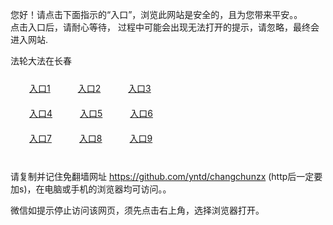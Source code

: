 您好！请点击下面指示的“入口”，浏览此网站是安全的，且为您带来平安。。 <br/>
点击入口后，请耐心等待， 过程中可能会出现无法打开的提示，请忽略，最终会进入网站. </br>

法轮大法在长春<br/>
<div style="padding:10px"><a style="margin:20px" target="_blank" href="https://d12hxqc5o0e3ev.cloudfront.net/2Qpsp?vaalg" id="ccLink1" rel="nofollow">入口1</a> <a target="_blank" style="margin:20px" href="https://d3s4tpcu8v6vns.cloudfront.net/2Qpsp?nrlrrhp" id="ccLink2" rel="nofollow">入口2</a> <a style="margin:20px" target="_blank" href="https://d10hp6k8axock9.cloudfront.net/2Qpsp?xuhdsje" id="ccLink3" rel="nofollow">入口3</a></div>

<div style="padding:10px" ><a style="margin:20px" target="_blank" href="https://d12hxqc5o0e3ev.cloudfront.net/2Qpsp?vaalg" id="ccLink4" rel="nofollow">入口4</a> <a style="margin:20px" href="https://d3s4tpcu8v6vns.cloudfront.net/2Qpsp?nrlrrhp" target="_blank" id="ccLink5" rel="nofollow">入口5</a> <a style="margin:20px" href="https://d10hp6k8axock9.cloudfront.net/2Qpsp?xuhdsje" target="_blank" id="ccLink6" rel="nofollow">入口6</a></div>

<div style="padding:10px"><a style="margin:20px" target="_blank" href="https://d12hxqc5o0e3ev.cloudfront.net/2Qpsp?vaalg" id="ccLink7" rel="nofollow">入口7</a> <a style="margin:20px" href="https://d3s4tpcu8v6vns.cloudfront.net/2Qpsp?nrlrrhp" target="_blank" id="ccLink8" rel="nofollow">入口8</a> <a style="margin:20px" target="_blank" href="https://d10hp6k8axock9.cloudfront.net/2Qpsp?xuhdsje" id="ccLink9" rel="nofollow">入口9</a></div>

<br/>



请复制并记住免翻墙网址 https://github.com/yntd/changchunzx (http后一定要加s)，在电脑或手机的浏览器均可访问。。<br/>

微信如提示停止访问该网页，须先点击右上角，选择浏览器打开。
